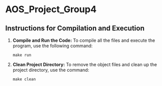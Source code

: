 # AOS_Project_Group4

## Instructions for Compilation and Execution

1. **Compile and Run the Code:**
   To compile all the files and execute the program, use the following command:
   ```
   make run
   ```

2. **Clean Project Directory:**
   To remove the object files and clean up the project directory, use the command:
   ```
   make clean
   ```
